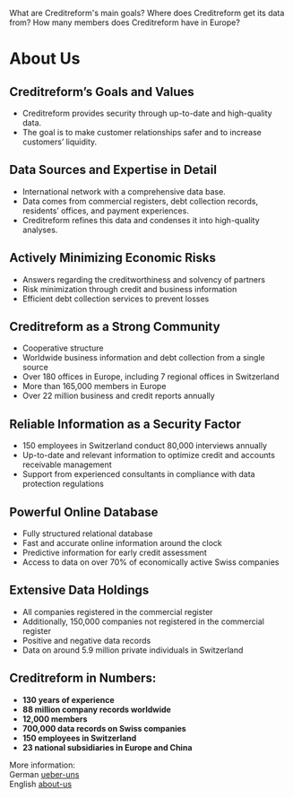 What are Creditreform's main goals?
Where does Creditreform get its data from?
How many members does Creditreform have in Europe?

# About Us

## Creditreform’s Goals and Values

- Creditreform provides security through up-to-date and high-quality data.  
- The goal is to make customer relationships safer and to increase customers’ liquidity.

## Data Sources and Expertise in Detail

- International network with a comprehensive data base.  
- Data comes from commercial registers, debt collection records, residents’ offices, and payment experiences.  
- Creditreform refines this data and condenses it into high-quality analyses.

## Actively Minimizing Economic Risks

- Answers regarding the creditworthiness and solvency of partners
- Risk minimization through credit and business information
- Efficient debt collection services to prevent losses

## Creditreform as a Strong Community

- Cooperative structure
- Worldwide business information and debt collection from a single source
- Over 180 offices in Europe, including 7 regional offices in Switzerland
- More than 165,000 members in Europe
- Over 22 million business and credit reports annually

## Reliable Information as a Security Factor

- 150 employees in Switzerland conduct 80,000 interviews annually
- Up-to-date and relevant information to optimize credit and accounts receivable management
- Support from experienced consultants in compliance with data protection regulations

## Powerful Online Database

- Fully structured relational database
- Fast and accurate online information around the clock
- Predictive information for early credit assessment
- Access to data on over 70% of economically active Swiss companies

## Extensive Data Holdings

- All companies registered in the commercial register
- Additionally, 150,000 companies not registered in the commercial register
- Positive and negative data records
- Data on around 5.9 million private individuals in Switzerland

## Creditreform in Numbers:

- **130 years of experience**
- **88 million company records worldwide**
- **12,000 members**
- **700,000 data records on Swiss companies**
- **150 employees in Switzerland**
- **23 national subsidiaries in Europe and China**

More information:  
German [ueber-uns](https://www.creditreform.ch/creditreform/ueber-uns)  
English [about-us](https://www.creditreform.ch/en/creditreform/about-us)